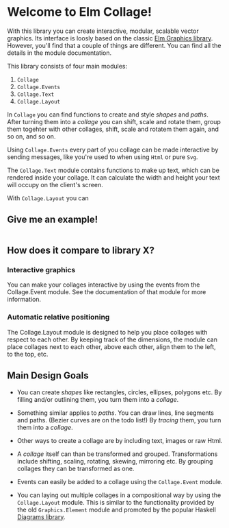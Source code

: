 # Welcome to Elm Collage!

With this library you can create interactive, modular, scalable vector graphics.
Its interface is loosly based on the classic [Elm Graphics library](http://package.elm-lang.org/packages/evancz/elm-graphics/latest).
However, you'll find that a couple of things are different.
You can find all the details in the module documentation.

This library consists of four main modules:

1. `Collage`
2. `Collage.Events`
3. `Collage.Text`
4. `Collage.Layout`

In `Collage` you can find functions to create and style _shapes_ and _paths_.
After turning them into a _collage_ you can shift, scale and rotate them,
group them togehter with other collages, shift, scale and rotatem them again,
and so on, and so on.

Using `Collage.Events` every part of you collage can be made interactive by sending messages,
like you're used to when using `Html` or pure `Svg`.

The `Collage.Text` module contains functions to make up text,
which can be rendered inside your collage.
It can calculate the width and height your text will occupy on the client's screen.

With `Collage.Layout` you can

## Give me an example!

```elm
```

## How does it compare to library X?
### Interactive graphics

You can make your collages interactive by using the events from the Collage.Event module.
See the documentation of that module for more information.


### Automatic relative positioning

The Collage.Layout module is designed to help you place collages with respect to each other.
By keeping track of the dimensions,
the module can place collages next to each other, above each other,
align them to the left, to the top, etc.


## Main Design Goals

  - You can create _shapes_ like rectangles, circles, ellipses, polygons etc.
    By filling and/or outlining them, you turn them into a _collage_.

  - Something similar applies to _paths_.
    You can draw lines, line segments and paths.
    (Bezier curves are on the todo list!)
    By _tracing_ them, you turn them into a _collage_.

  - Other ways to create a collage are by including text, images or raw Html.

  - A _collage_ itself can than be transformed and grouped.
    Transformations include shifting, scaling, rotating, skewing, mirroring etc.
    By grouping collages they can be transformed as one.

  - Events can easily be added to a collage using the `Collage.Event` module.

  - You can laying out multiple collages in a compositional way by using the `Collage.Layout` module.
    This is similar to the functionality provided by the old `Graphics.Element` module
    and promoted by the popular Haskell [Diagrams library]().
